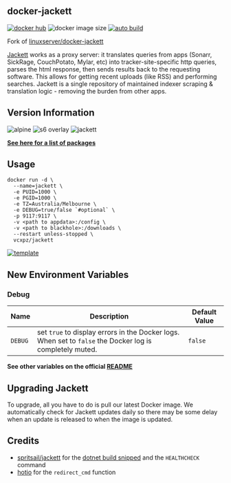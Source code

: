 ## docker-jackett
[![docker hub](https://img.shields.io/badge/docker_hub-link-blue?style=for-the-badge&logo=docker)](https://hub.docker.com/r/vcxpz/jackett) ![docker image size](https://img.shields.io/docker/image-size/vcxpz/jackett?style=for-the-badge&logo=docker) [![auto build](https://img.shields.io/badge/docker_builds-automated-blue?style=for-the-badge&logo=docker?color=d1aa67)](https://github.com/hydazz/docker-jackett/actions?query=workflow%3A"Auto+Builder+CI")

Fork of [linuxserver/docker-jackett](https://github.com/linuxserver/docker-jackett/)

[Jackett](https://github.com/Jackett/Jackett) works as a proxy server: it translates queries from apps (Sonarr, SickRage, CouchPotato, Mylar, etc) into tracker-site-specific http queries, parses the html response, then sends results back to the requesting software. This allows for getting recent uploads (like RSS) and performing searches. Jackett is a single repository of maintained indexer scraping & translation logic - removing the burden from other apps.

## Version Information
![alpine](https://img.shields.io/badge/alpine-edge-0D597F?style=for-the-badge&logo=alpine-linux) ![s6 overlay](https://img.shields.io/badge/s6_overlay-2.1.0.2-blue?style=for-the-badge) ![jackett](https://img.shields.io/badge/jackett-0.17.261-blue?style=for-the-badge)

**[See here for a list of packages](https://github.com/hydazz/docker-jackett/blob/main/package_versions.txt)**

## Usage
```
docker run -d \
  --name=jackett \
  -e PUID=1000 \
  -e PGID=1000 \
  -e TZ=Australia/Melbourne \
  -e DEBUG=true/false `#optional` \
  -p 9117:9117 \
  -v <path to appdata>:/config \
  -v <path to blackhole>:/downloads \
  --restart unless-stopped \
  vcxpz/jackett
```
[![template](https://img.shields.io/badge/unraid_template-ff8c2f?style=for-the-badge&logo=docker?color=d1aa67)](https://github.com/hydazz/docker-templates/blob/main/hydaz/jackett.xml)

## New Environment Variables
### Debug
| Name | Description | Default Value |
|-|-|-|
| `DEBUG` | set `true` to display errors in the Docker logs. When set to `false` the Docker log is completely muted. | `false` |

**See other variables on the official [README](https://github.com/linuxserver/docker-jackett/)**

## Upgrading Jackett
To upgrade, all you have to do is pull our latest Docker image. We automatically check for Jackett updates daily so there may be some delay when an update is released to when the image is updated.

## Credits
* [spritsail/jackett](https://github.com/spritsail/jackett) for the [dotnet build snipped](https://github.com/spritsail/jackett/blob/e7c72dc80489210b774fc8ab67666cc4cc03c9d8/Dockerfile#L8-L19) and the `HEALTHCHECK` command
* [hotio](https://github.com/hotio) for the `redirect_cmd` function

